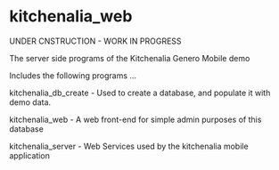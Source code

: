 # kitchenalia_web
UNDER CNSTRUCTION - WORK IN PROGRESS

The server side programs of the Kitchenalia Genero Mobile demo

Includes the following programs ...

kitchenalia_db_create - Used to create a database, and populate it with demo data.  

kitchenalia_web - A web front-end for simple admin purposes of this database

kitchenalia_server - Web Services used by the kitchenalia mobile application
